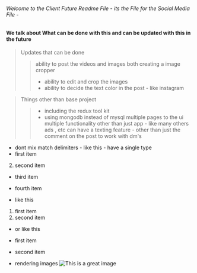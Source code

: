 ###### Welcome to the Client Future Readme File - its the File for the Social Media File -


#### We talk about What can be done with this and can be updated with this in the future 


> Updates that can be done
>>  ability to post the videos and images both
>>  creating a image cropper
>> - ability to edit and crop the images
>> - ability to decide the text color in the post - like instagram


> Things other than base project
>> - including the redux tool kit
>> - using mongodb instead of mysql
>> multiple pages to the ui
>> multiple functionality other than just app - like many others ads , etc
>> can have a texting feature - other than just the comment on the post to work with dm's


- dont mix match delimiters - like this - have a single type
- first item
2. second item
* third item
+ fourth item

- like this
1. first item
2. second item

- or like this
- first item
- second item

- rendering images
![This is a great image](https://images.pexels.com/photos/11909261/pexels-photo-11909261.jpeg?auto=compress&cs=tinysrgb&w=1260&h=750&dpr=1 "this is an image")
